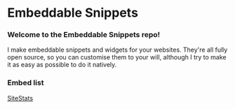 # Embeddable Snippets

### Welcome to the Embeddable Snippets repo!

I make embeddable snippets and widgets for your websites. They're all fully open source, so you can customise them to your will, although I try to make it as easy as possible to do it natively.

### Embed list

[SiteStats](https:)
